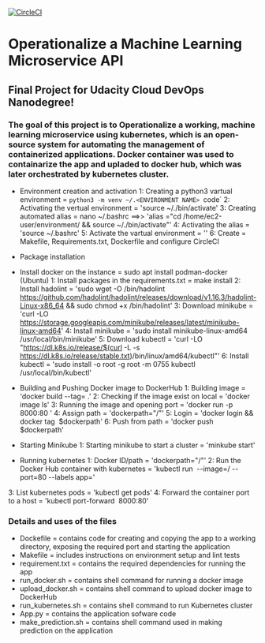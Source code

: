 [![CircleCI](https://dl.circleci.com/status-badge/img/gh/get2bash/Operationalize-a-Machine-Learning-Microservice-API/tree/main.svg?style=svg)](https://dl.circleci.com/status-badge/redirect/gh/get2bash/Operationalize-a-Machine-Learning-Microservice-API/tree/main)

# Operationalize a Machine Learning Microservice API


## Final Project for Udacity Cloud DevOps Nanodegree!
### The goal of this project is to Operationalize a working, machine learning microservice using kubernetes, which is an open-source system for automating the management of containerized applications. Docker container was used to containarize the app and upladed to docker hub, which was later orchestrated by kubernetes cluster.





- Environment creation and activation
1: Creating a python3 vartual environment = `python3 -m venv ~/.<ENVIRONMENT NAME> `code`
2: Activating the vertual environment = 'source ~/.<ENVIRONMENT NAME>/bin/activate'
3: Creating automated alias = nano ~/.bashrc ==>> 'alias <ENVIRONMENT NAME>="cd /home/ec2-user/environment/<FOLDER NAME> && source ~/.<ENVIRONMENT NAME>/bin/activate"'
4: Activating the alias = 'source ~/.bashrc'
5: Activate the vartual environment = '<ENVIRONMENT NAME>'
6: Create = Makefile, Requirements.txt, Dockerfile and configure CircleCI

- Package installation
* Install docker on the instance = sudo apt install podman-docker (Ubuntu)
1: Install packages in the requirements.txt = make install
2: Install hadolint = 'sudo wget -O /bin/hadolint https://github.com/hadolint/hadolint/releases/download/v1.16.3/hadolint-Linux-x86_64 && sudo chmod +x /bin/hadolint'
3: Download minikube = 'curl -LO https://storage.googleapis.com/minikube/releases/latest/minikube-linux-amd64'
4: Install minikube = 'sudo install minikube-linux-amd64 /usr/local/bin/minikube'
5: Download kubectl = 'curl -LO "https://dl.k8s.io/release/$(curl -L -s https://dl.k8s.io/release/stable.txt)/bin/linux/amd64/kubectl"'
6: Install kubectl = 'sudo install -o root -g root -m 0755 kubectl /usr/local/bin/kubectl'


- Building and Pushing Docker image to DockerHub
1: Building image = 'docker build --tag=<IMAGE NAME> .'
2: Checking if the image exist on local = 'docker image ls'
3: Running the image and opening port = 'docker run -p 8000:80 <IMAGE NAME>'
4: Assign path = 'dockerpath="<DOCKER ID>/<IMAGE NAME>"'
5: Login = 'docker login && docker tag <IMAGE NAME> $dockerpath'
6: Push from path = 'docker push $dockerpath'

- Starting Minikube
1: Starting minikube to start a cluster = 'minkube start'

- Running kubernetes 
1: Docker ID/path = 'dockerpath="<DOCKER ID>/<IMAGE NAME>"'
2: Run the Docker Hub container with kubernetes = 'kubectl run <IMAGE NAME> --image=<DOCKER ID>/<IMAGE NAME> --port=80 --labels app=<IMAGE NAME>'

3: List kubernetes pods = 'kubectl get pods'
4: Forward the container port to a host = 'kubectl port-forward <IMAGE NAME> 8000:80'

    
### Details and uses of the files
- Dockefile = contains code for creating and copying the app to a working directory, exposing the required port and starting the application
- Makefile = includes instructions on environment setup and lint tests
- requirement.txt = contains the required dependencies for running the app
- run_docker.sh = contains shell command for running a docker image
- upload_docker.sh = contains shell command to upload docker image to DockerHub
- run_kubernetes.sh = contains shell command to run Kubernetes cluster
- App.py = contains the application sofware code
- make_prediction.sh = contains shell command used in making prediction on the application

